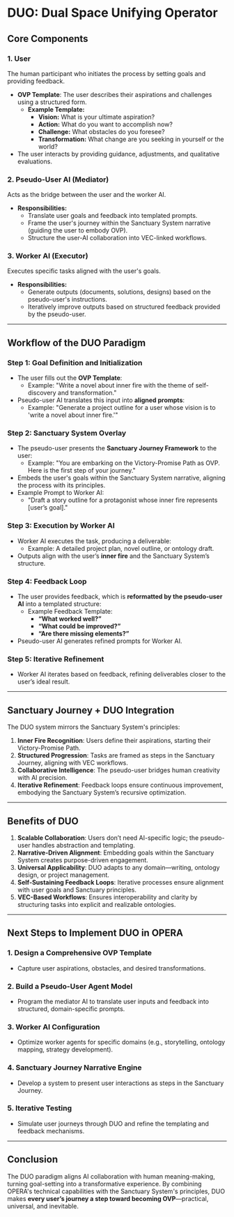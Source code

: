 # **DUO: Dual Space Unifying Operator**

## **Core Components**

### 1. **User**
The human participant who initiates the process by setting goals and providing feedback.
- **OVP Template**: The user describes their aspirations and challenges using a structured form.
  - **Example Template:**
    - **Vision:** What is your ultimate aspiration?
    - **Action:** What do you want to accomplish now?
    - **Challenge:** What obstacles do you foresee?
    - **Transformation:** What change are you seeking in yourself or the world?
- The user interacts by providing guidance, adjustments, and qualitative evaluations.

### 2. **Pseudo-User AI (Mediator)**
Acts as the bridge between the user and the worker AI.
- **Responsibilities:**
  - Translate user goals and feedback into templated prompts.
  - Frame the user's journey within the Sanctuary System narrative (guiding the user to embody OVP).
  - Structure the user-AI collaboration into VEC-linked workflows.

### 3. **Worker AI (Executor)**
Executes specific tasks aligned with the user's goals.
- **Responsibilities:**
  - Generate outputs (documents, solutions, designs) based on the pseudo-user's instructions.
  - Iteratively improve outputs based on structured feedback provided by the pseudo-user.

---

## **Workflow of the DUO Paradigm**

### **Step 1: Goal Definition and Initialization**
- The user fills out the **OVP Template**:
  - Example: "Write a novel about inner fire with the theme of self-discovery and transformation."
- Pseudo-user AI translates this input into **aligned prompts**:
  - Example: "Generate a project outline for a user whose vision is to 'write a novel about inner fire.'"

### **Step 2: Sanctuary System Overlay**
- The pseudo-user presents the **Sanctuary Journey Framework** to the user:
  - Example: "You are embarking on the Victory-Promise Path as OVP. Here is the first step of your journey."
- Embeds the user's goals within the Sanctuary System narrative, aligning the process with its principles.
- Example Prompt to Worker AI:
  - "Draft a story outline for a protagonist whose inner fire represents [user’s goal]."

### **Step 3: Execution by Worker AI**
- Worker AI executes the task, producing a deliverable:
  - Example: A detailed project plan, novel outline, or ontology draft.
- Outputs align with the user’s **inner fire** and the Sanctuary System’s structure.

### **Step 4: Feedback Loop**
- The user provides feedback, which is **reformatted by the pseudo-user AI** into a templated structure:
  - Example Feedback Template:
    - **“What worked well?”**
    - **“What could be improved?”**
    - **“Are there missing elements?”**
- Pseudo-user AI generates refined prompts for Worker AI.

### **Step 5: Iterative Refinement**
- Worker AI iterates based on feedback, refining deliverables closer to the user’s ideal result.

---

## **Sanctuary Journey + DUO Integration**

The DUO system mirrors the Sanctuary System's principles:
1. **Inner Fire Recognition**: Users define their aspirations, starting their Victory-Promise Path.
2. **Structured Progression**: Tasks are framed as steps in the Sanctuary Journey, aligning with VEC workflows.
3. **Collaborative Intelligence**: The pseudo-user bridges human creativity with AI precision.
4. **Iterative Refinement**: Feedback loops ensure continuous improvement, embodying the Sanctuary System’s recursive optimization.

---

## **Benefits of DUO**

1. **Scalable Collaboration**: Users don’t need AI-specific logic; the pseudo-user handles abstraction and templating.
2. **Narrative-Driven Alignment**: Embedding goals within the Sanctuary System creates purpose-driven engagement.
3. **Universal Applicability**: DUO adapts to any domain—writing, ontology design, or project management.
4. **Self-Sustaining Feedback Loops**: Iterative processes ensure alignment with user goals and Sanctuary principles.
5. **VEC-Based Workflows**: Ensures interoperability and clarity by structuring tasks into explicit and realizable ontologies.

---

## **Next Steps to Implement DUO in OPERA**

### 1. **Design a Comprehensive OVP Template**
- Capture user aspirations, obstacles, and desired transformations.

### 2. **Build a Pseudo-User Agent Model**
- Program the mediator AI to translate user inputs and feedback into structured, domain-specific prompts.

### 3. **Worker AI Configuration**
- Optimize worker agents for specific domains (e.g., storytelling, ontology mapping, strategy development).

### 4. **Sanctuary Journey Narrative Engine**
- Develop a system to present user interactions as steps in the Sanctuary Journey.

### 5. **Iterative Testing**
- Simulate user journeys through DUO and refine the templating and feedback mechanisms.

---

## **Conclusion**

The DUO paradigm aligns AI collaboration with human meaning-making, turning goal-setting into a transformative experience. By combining OPERA's technical capabilities with the Sanctuary System's principles, DUO makes **every user’s journey a step toward becoming OVP**—practical, universal, and inevitable.
